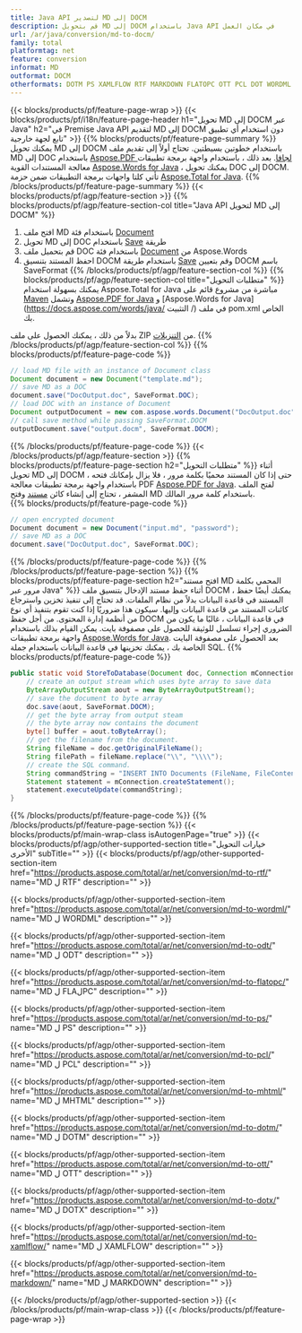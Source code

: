 ```yaml
---
title: Java API لتصدير MD إلى DOCM
description: قم بتحويل MD إلى DOCM باستخدام Java API في مكان العمل
url: /ar/java/conversion/md-to-docm/
family: total
platformtag: net
feature: conversion
informat: MD
outformat: DOCM
otherformats: DOTM PS XAMLFLOW RTF MARKDOWN FLATOPC OTT PCL DOT WORDML ODT MHTML
---
```

{{< blocks/products/pf/feature-page-wrap >}}
{{< blocks/products/pf/i18n/feature-page-header h1="تحويل MD إلى DOCM عبر Java" h2="في Premise Java API لتقديم MD إلى DOCM دون استخدام أي تطبيق تابع لجهة خارجية" >}}
{{% blocks/products/pf/feature-page-summary %}}
يمكنك تحويل MD إلى DOCM باستخدام خطوتين بسيطتين. تحتاج أولاً إلى تقديم ملف MD إلى DOC باستخدام [Aspose.PDF لجافا](https://products.aspose.com/pdf/java/). بعد ذلك ، باستخدام واجهة برمجة تطبيقات معالجة المستندات القوية [Aspose.Words for Java](https://products.aspose.com/words/java/) ، يمكنك تحويل DOC إلى DOCM. تأتي كلتا واجهات برمجة التطبيقات ضمن حزمة [Aspose.Total for Java](https://products.aspose.com/total/java/).
{{% /blocks/products/pf/feature-page-summary  %}}
{{< blocks/products/pf/agp/feature-section >}}
{{% blocks/products/pf/agp/feature-section-col title="Java API لتحويل MD إلى DOCM" %}}
1. افتح ملف MD باستخدام فئة [Document](https://apireference.aspose.com/pdf/java/com.aspose.pdf/Document)
2. تحويل MD إلى DOC باستخدام [Save](https://apireference.aspose.com/pdf/java/com.aspose.pdf/Document#save-java.lang.String-com.aspose.pdf.SaveOptions- ) طريقة
3. قم بتحميل ملف DOC باستخدام فئة [Document](https://apireference.aspose.com/words/java/com.aspose.words/Document) من Aspose.Words
4. احفظ المستند بتنسيق DOCM باستخدام طريقة [Save](https://apireference.aspose.com/words/java/com.aspose.words/Document#save (java.lang.String، int)) وقم بتعيين DOCM باسم SaveFormat
{{% /blocks/products/pf/agp/feature-section-col %}}
{{% blocks/products/pf/agp/feature-section-col title="متطلبات التحويل" %}}
يمكنك بسهولة استخدام Aspose.Total for Java مباشرة من مشروع قائم على [Maven](https://repository.aspose.com/webapp/#/artifacts/browse/tree/General/repo/com/aspose/aspose-total) وتشمل [Aspose.PDF for Java](https://docs.aspose.com/pdf/java/installation/) و [Aspose.Words for Java](https://docs.aspose.com/words/java/ التثبيت /) في ملف pom.xml الخاص بك.

بدلاً من ذلك ، يمكنك الحصول على ملف ZIP من [التنزيلات](https://downloads.aspose.com/total/java).
{{% /blocks/products/pf/agp/feature-section-col %}}
{{% blocks/products/pf/feature-page-code %}}

```java
// load MD file with an instance of Document class
Document document = new Document("template.md");
// save MD as a DOC 
document.save("DocOutput.doc", SaveFormat.DOC); 
// load DOC with an instance of Document
Document outputDocument = new com.aspose.words.Document("DocOutput.doc");
// call save method while passing SaveFormat.DOCM
outputDocument.save("output.docm", SaveFormat.DOCM);   
```

{{% /blocks/products/pf/feature-page-code %}}
{{< /blocks/products/pf/agp/feature-section >}}
{{% blocks/products/pf/feature-page-section  h2="متطلبات التحويل" %}}
أثناء تحويل MD إلى DOCM ، حتى إذا كان المستند محميًا بكلمة مرور ، فلا يزال بإمكانك فتحه باستخدام واجهة برمجة تطبيقات معالجة PDF [Aspose.PDF for Java](https://docs.aspose.com/pdf/java/installation/). لفتح الملف المشفر ، تحتاج إلى إنشاء كائن [مستند](https://apireference.aspose.com/pdf/java/com.aspose.pdf/Document) وفتح MD باستخدام كلمة مرور المالك.  
{{% blocks/products/pf/feature-page-code %}}

```cs
// open encrypted document
Document document = new Document("input.md", "password");
// save MD as a DOC 
document.save("DocOutput.doc", SaveFormat.DOC);
```

{{% /blocks/products/pf/feature-page-code  %}}
{{% /blocks/products/pf/feature-page-section %}}
{{% blocks/products/pf/feature-page-section  h2="افتح مستند MD المحمي بكلمة مرور عبر Java" %}}
أثناء حفظ مستند الإدخال بتنسيق ملف DOCM ، يمكنك أيضًا حفظ المستند في قاعدة البيانات بدلاً من نظام الملفات. قد تحتاج إلى تنفيذ تخزين واسترجاع كائنات المستند من قاعدة البيانات وإليها. سيكون هذا ضروريًا إذا كنت تقوم بتنفيذ أي نوع من أنظمة إدارة المحتوى. من أجل حفظ DOCM في قاعدة البيانات ، غالبًا ما يكون من الضروري إجراء تسلسل للوثيقة للحصول على مصفوفة بايت. يمكن القيام بذلك باستخدام واجهة برمجة تطبيقات [Aspose.Words for Java](https://products.aspose.com/words/Java/). بعد الحصول على مصفوفة البايت الخاصة بك ، يمكنك تخزينها في قاعدة البيانات باستخدام جملة SQL. 
{{% blocks/products/pf/feature-page-code %}}

```java
public static void StoreToDatabase(Document doc, Connection mConnection) throws Exception {
    // create an output stream which uses byte array to save data
    ByteArrayOutputStream aout = new ByteArrayOutputStream();
    // save the document to byte array
    doc.save(aout, SaveFormat.DOCM);
    // get the byte array from output steam
    // the byte array now contains the document
    byte[] buffer = aout.toByteArray();
    // get the filename from the document.
    String fileName = doc.getOriginalFileName();
    String filePath = fileName.replace("\\", "\\\\");
    // create the SQL command.
    String commandString = "INSERT INTO Documents (FileName, FileContent) VALUES('" + filePath + "', '" + buffer + "')";
    Statement statement = mConnection.createStatement();
    statement.executeUpdate(commandString);
}  
```

{{% /blocks/products/pf/feature-page-code  %}}
{{% /blocks/products/pf/feature-page-section %}}
{{< blocks/products/pf/main-wrap-class isAutogenPage="true" >}}
{{< blocks/products/pf/agp/other-supported-section title="خيارات التحويل الأخرى" subTitle="" >}}
{{< blocks/products/pf/agp/other-supported-section-item href="https://products.aspose.com/total/ar/net/conversion/md-to-rtf/" name="MD ل RTF" description="" >}}

{{< blocks/products/pf/agp/other-supported-section-item href="https://products.aspose.com/total/ar/net/conversion/md-to-wordml/" name="MD ل WORDML" description="" >}}

{{< blocks/products/pf/agp/other-supported-section-item href="https://products.aspose.com/total/ar/net/conversion/md-to-odt/" name="MD ل ODT" description="" >}}

{{< blocks/products/pf/agp/other-supported-section-item href="https://products.aspose.com/total/ar/net/conversion/md-to-flatopc/" name="MD ل FLAلPC" description="" >}}

{{< blocks/products/pf/agp/other-supported-section-item href="https://products.aspose.com/total/ar/net/conversion/md-to-ps/" name="MD ل PS" description="" >}}

{{< blocks/products/pf/agp/other-supported-section-item href="https://products.aspose.com/total/ar/net/conversion/md-to-pcl/" name="MD ل PCL" description="" >}}

{{< blocks/products/pf/agp/other-supported-section-item href="https://products.aspose.com/total/ar/net/conversion/md-to-mhtml/" name="MD ل MHTML" description="" >}}

{{< blocks/products/pf/agp/other-supported-section-item href="https://products.aspose.com/total/ar/net/conversion/md-to-dotm/" name="MD ل DOTM" description="" >}}

{{< blocks/products/pf/agp/other-supported-section-item href="https://products.aspose.com/total/ar/net/conversion/md-to-ott/" name="MD ل OTT" description="" >}}

{{< blocks/products/pf/agp/other-supported-section-item href="https://products.aspose.com/total/ar/net/conversion/md-to-dotx/" name="MD ل DOTX" description="" >}}

{{< blocks/products/pf/agp/other-supported-section-item href="https://products.aspose.com/total/ar/net/conversion/md-to-xamlflow/" name="MD ل XAMLFLOW" description="" >}}

{{< blocks/products/pf/agp/other-supported-section-item href="https://products.aspose.com/total/ar/net/conversion/md-to-markdown/" name="MD ل MARKDOWN" description="" >}}


{{< /blocks/products/pf/agp/other-supported-section >}}
{{< /blocks/products/pf/main-wrap-class >}}
{{< /blocks/products/pf/feature-page-wrap >}}